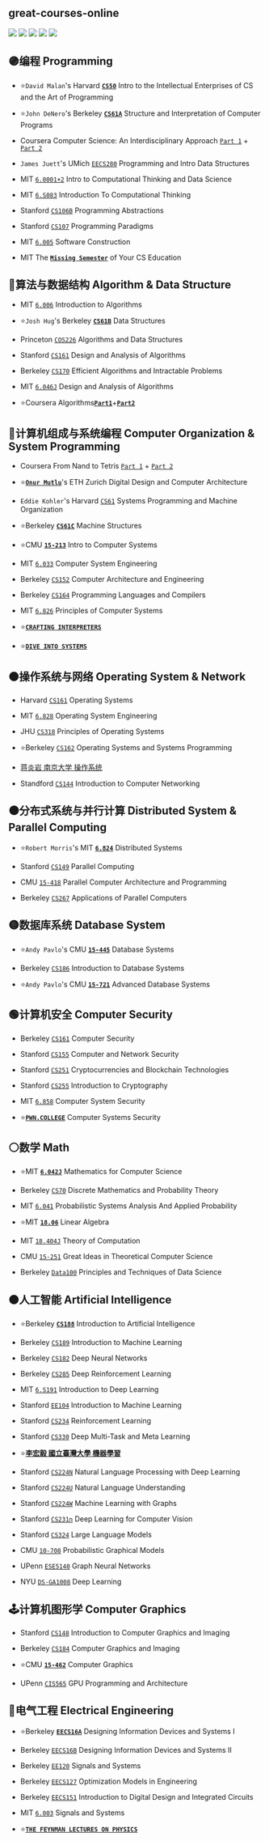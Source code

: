 ## great-courses-online
[![](https://img.shields.io/github/license/seudonam/great-courses-online?color=red)](https://github.com/seudonam/great-courses-online/blob/main/LICENSE)
[![](https://img.shields.io/github/forks/seudonam/great-courses-online)](https://github.com/seudonam/great-courses-online)
[![](https://img.shields.io/github/stars/seudonam/great-courses-online)](https://github.com/seudonam/great-courses-online)
[![](https://img.shields.io/github/repo-size/seudonam/great-courses-online?color=blueviolet)](https://github.com/seudonam/great-courses-online)
[![](https://img.shields.io/github/last-commit/seudonam/great-courses-online/main)](https://github.com/seudonam/great-courses-online/commits/main)
## 🟣编程 Programming
* ⭐`David Malan`'s Harvard [**`CS50`**](https://cs50.harvard.edu/x/2023/) Intro to the Intellectual Enterprises of CS and the Art of Programming

* ⭐`John DeNero`'s Berkeley [**`CS61A`**](https://cs61a.org/) Structure and Interpretation of Computer Programs

* Coursera Computer Science: An Interdisciplinary Approach [`Part 1`](https://www.coursera.org/learn/cs-programming-java) + [`Part 2`](https://www.coursera.org/learn/cs-algorithms-theory-machines)

* `James Juett`'s UMich [`EECS280`](https://eecs280.org/archive/) Programming and Intro Data Structures

* MIT [`6.0001+2`](https://ocw.mit.edu/courses/6-0001-introduction-to-computer-science-and-programming-in-python-fall-2016/) Intro to Computational Thinking and Data Science

* MIT [`6.S083`](https://computationalthinking.mit.edu) Introduction To Computational Thinking

* Stanford [`CS106B`](https://web.stanford.edu/class/archive/cs/cs106b/cs106b.1224/) Programming Abstractions

* Stanford [`CS107`](https://see.stanford.edu/Course/CS107) Programming Paradigms

* MIT [`6.005`](https://ocw.mit.edu/courses/6-005-software-construction-spring-2016/) Software Construction

* MIT The [**`Missing Semester`**](https://missing.csail.mit.edu/) of Your CS Education
## 🔴算法与数据结构 Algorithm & Data Structure
* MIT [`6.006`](https://ocw.mit.edu/courses/6-006-introduction-to-algorithms-fall-2011/) Introduction to Algorithms

* ⭐`Josh Hug`'s Berkeley [**`CS61B`**](https://sp21.datastructur.es/) Data Structures

* Princeton [`COS226`](https://www.princeton.edu/~cos226/) Algorithms and Data Structures

* Stanford [`CS161`](https://web.stanford.edu/class/cs161/) Design and Analysis of Algorithms

* Berkeley [`CS170`](https://cs170.org/) Efficient Algorithms and Intractable Problems

* MIT [`6.046J`](https://ocw.mit.edu/courses/6-046j-design-and-analysis-of-algorithms-spring-2015/) Design and Analysis of Algorithms

* ⭐Coursera Algorithms[**`Part1`**](https://www.coursera.org/learn/algorithms-part1)+[**`Part2`**](https://www.coursera.org/learn/algorithms-part2)
## 🔵计算机组成与系统编程 Computer Organization & System Programming
* Coursera From Nand to Tetris [`Part 1`](https://www.coursera.org/learn/build-a-computer) + [`Part 2`](https://www.coursera.org/learn/nand2tetris2)

* ⭐[**`Onur Mutlu`**](https://safari.ethz.ch/courses/)'s ETH Zurich Digital Design and Computer Architecture

* `Eddie Kohler`'s Harvard [`CS61`](https://cs61.seas.harvard.edu/) Systems Programming and Machine Organization

* ⭐Berkeley [**`CS61C`**](https://inst.eecs.berkeley.edu/~cs61c/fa20/) Machine Structures

* ⭐CMU [**`15-213`**](https://www.cs.cmu.edu/~213/) Intro to Computer Systems

* MIT [`6.033`](https://ocw.mit.edu/courses/6-033-computer-system-engineering-spring-2018/) Computer System Engineering

* Berkeley [`CS152`](https://inst.eecs.berkeley.edu/~cs152/sp23/) Computer Architecture and Engineering

* Berkeley [`CS164`](https://inst.eecs.berkeley.edu/~cs164/archives) Programming Languages and Compilers

* MIT [`6.826`](https://6826.csail.mit.edu/2020/) Principles of Computer Systems

* ⭐[**`CRAFTING INTERPRETERS`**](https://craftinginterpreters.com/)

* ⭐[**`DIVE INTO SYSTEMS`**](https://diveintosystems.org/)
## 🟤操作系统与网络 Operating System & Network
* Harvard [`CS161`](https://read.seas.harvard.edu/cs161/) Operating Systems

* MIT [`6.828`](https://pdos.csail.mit.edu/6.828/) Operating System Engineering

* JHU [`CS318`](https://www.cs.jhu.edu/~huang/cs318/fall22/) Principles of Operating Systems

* ⭐Berkeley [`CS162`](https://cs162.org/) Operating Systems and Systems Programming

* [蒋炎岩 南京大学 操作系统](https://jyywiki.cn/)

* Standford [`CS144`](https://cs144.github.io/) Introduction to Computer Networking
## ⚫分布式系统与并行计算 Distributed System & Parallel Computing
* ⭐`Robert Morris`'s MIT [**`6.824`**](https://pdos.csail.mit.edu/6.824/) Distributed Systems

* Stanford [`CS149`](https://cs149.stanford.edu) Parallel Computing

* CMU [`15-418`](https://www.cs.cmu.edu/~418/) Parallel Computer Architecture and Programming

* Berkeley [`CS267`](https://sites.google.com/lbl.gov/cs267-spr2023) Applications of Parallel Computers
## 🟡数据库系统 Database System
* ⭐`Andy Pavlo`'s CMU [**`15-445`**](https://15445.courses.cs.cmu.edu/fall2022/) Database Systems

* Berkeley [`CS186`](https://cs186berkeley.net/) Introduction to Database Systems

* ⭐`Andy Pavlo`'s CMU [**`15-721`**](https://15721.courses.cs.cmu.edu/spring2023/) Advanced Database Systems
## 🟢计算机安全 Computer Security
* Berkeley [`CS161`](https://cs161.org) Computer Security

* Stanford [`CS155`](https://cs155.stanford.edu/) Computer and Network Security

* Stanford [`CS251`](https://cs251.stanford.edu/) Cryptocurrencies and Blockchain Technologies

* Stanford [`CS255`](https://crypto.stanford.edu/~dabo/cs255//) Introduction to Cryptography

* MIT [`6.858`](https://css.csail.mit.edu/6.858/) Computer System Security

* ⭐[**`PWN.COLLEGE`**](https://dojo.pwn.college/) Computer Systems Security
## ⚪数学 Math
* ⭐MIT [**`6.042J`**](https://ocw.mit.edu/courses/6-042j-mathematics-for-computer-science-fall-2010/) Mathematics for Computer Science

* Berkeley [`CS70`](https://www.eecs70.org/) Discrete Mathematics and Probability Theory

* MIT [`6.041`](https://ocw.mit.edu/courses/6-041-probabilistic-systems-analysis-and-applied-probability-fall-2010/) Probabilistic Systems Analysis And Applied Probability

* ⭐MIT [**`18.06`**](https://ocw.mit.edu/courses/18-06-linear-algebra-spring-2010/) Linear Algebra

* MIT [`18.404J`](https://ocw.mit.edu/courses/18-404j-theory-of-computation-fall-2020/) Theory of Computation

* CMU [`15-251`](https://www.cs251.com/) Great Ideas in Theoretical Computer Science

* Berkeley [`Data100`](https://ds100.org/sp22/) Principles and Techniques of Data Science
## 🟠人工智能 Artificial Intelligence
* ⭐Berkeley [**`CS188`**](https://inst.eecs.berkeley.edu/~cs188/archives) Introduction to Artificial Intelligence

* Berkeley [`CS189`](https://inst.eecs.berkeley.edu/~cs189/archives) Introduction to Machine Learning

* Berkeley [`CS182`](https://inst.eecs.berkeley.edu/~cs182/sp23/) Deep Neural Networks

* Berkeley [`CS285`](https://rail.eecs.berkeley.edu/deeprlcourse/) Deep Reinforcement Learning

* MIT [`6.S191`](https://youtube.com/playlist?list=PLtBw6njQRU-rwp5__7C0oIVt26ZgjG9NI) Introduction to Deep Learning

* Stanford [`EE104`](https://ee104.stanford.edu/) Introduction to Machine Learning

* Stanford [`CS234`](https://web.stanford.edu/class/cs234/) Reinforcement Learning

* Stanford [`CS330`](https://cs330.stanford.edu/) Deep Multi-Task and Meta Learning

* ⭐[**李宏毅 國立臺灣大學 機器學習**](https://speech.ee.ntu.edu.tw/~hylee/ml/2023-spring.php)

* Stanford [`CS224N`](https://web.stanford.edu/class/cs224n/) Natural Language Processing with Deep Learning

* Stanford [`CS224U`](https://web.stanford.edu/class/cs224u/) Natural Language Understanding

* Stanford [`CS224W`](https://web.stanford.edu/class/cs224w/) Machine Learning with Graphs

* Stanford [`CS231n`](https://github.com/cs231n) Deep Learning for Computer Vision

* Stanford [`CS324`](https://stanford-cs324.github.io/winter2022/) Large Language Models

* CMU [`10-708`](https://sailinglab.github.io/pgm-spring-2019/) Probabilistic Graphical Models

* UPenn [`ESE5140`](https://gnn.seas.upenn.edu/) Graph Neural Networks

* NYU [`DS-GA1008`](https://atcold.github.io/pytorch-Deep-Learning/) Deep Learning
## 🕹计算机图形学 Computer Graphics
* Stanford [`CS148`](https://cs148.stanford.edu/) Introduction to Computer Graphics and Imaging

* Berkeley [`CS184`](https://inst.eecs.berkeley.edu/~cs184/archives) Computer Graphics and Imaging

* ⭐CMU [**`15-462`**](https://youtube.com/playlist?list=PL9_jI1bdZmz2emSh0UQ5iOdT2xRHFHL7E) Computer Graphics

* UPenn [`CIS565`](https://cis565-fall-2022.github.io/) GPU Programming and Architecture
## 🤖电气工程 Electrical Engineering
* ⭐Berkeley [**`EECS16A`**](https://eecs16a.org/) Designing Information Devices and Systems I

* Berkeley [`EECS16B`](https://eecs16b.org/) Designing Information Devices and Systems II

* Berkeley [`EE120`](https://inst.eecs.berkeley.edu/~ee120/fa19/) Signals and Systems

* Berkeley [`EECS127`](https://inst.eecs.berkeley.edu/~ee127/archives) Optimization Models in Engineering

* Berkeley [`EECS151`](https://inst.eecs.berkeley.edu/~eecs151/archives) Introduction to Digital Design and Integrated Circuits

* MIT [`6.003`](https://ocw.mit.edu/courses/6-003-signals-and-systems-fall-2011/) Signals and Systems

* ⭐[**`THE FEYNMAN LECTURES ON PHYSICS`**](https://www.feynmanlectures.caltech.edu/)
